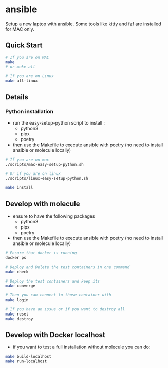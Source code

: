 # ansible

Setup a new laptop with ansible.
Some tools like kitty and fzf are installed for MAC only.

## Quick Start

```bash
# If you are on MAC
make
# or make all

# If you are on Linux
make all-linux
```

## Details

### Python installation

- run the easy-setup-python script to install :
  - python3
  - pipx
  - poetry
- then use the Makefile to execute ansible with poetry (no need to install ansible or molecule locally)

```bash
# If you are on mac
./scripts/mac-easy-setup-python.sh

# Or if you are on linux
./scripts/linux-easy-setup-python.sh

make install
```

## Develop with molecule

- ensure to have the following packages
  - python3
  - pipx
  - poetry
- then use the Makefile to execute ansible with poetry (no need to install ansible or molecule locally)

```bash
# Ensure that docker is running
docker ps

# Deploy and Delete the test containers in one command
make check

# Deploy the test containers and keep its
make converge

# Then you can connect to those container with
make login

# If you have an issue or if you want to destroy all
make reset
make destroy
```

## Develop with Docker localhost

- if you want to test a full installation without molecule you can do:

```bash
make build-localhost
make run-localhost
```

